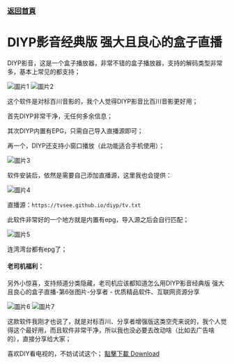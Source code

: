 ### [返回首頁](https://tvsee.github.io/diyp/)
# DIYP影音经典版 强大且良心的盒子直播

DIYP影音，这是一个盒子播放器，非常不错的盒子播放器，支持的解码类型非常多，基本上常见的都支持；

![圖片1](https://www.sharerw.com/uploads/allimg/200509/1-200509101020-50.jpg)
![圖片2](https://www.sharerw.com/uploads/allimg/200509/1-200509101020-51.jpg)

这个软件是对标百川音影的，我个人觉得DIYP影音比百川音影更好用；


首先DIYP非常干净，无任何多余信息；

其次DIYP内置有EPG，只需自己导入直播源即可；

再一个，DIYP还支持小窗口播放（此功能适合手机使用）；

![圖片3](https://www.sharerw.com/uploads/allimg/200509/1-200509101020.jpg)


软件安装后，依然是需要自己添加直播源，这里我也会提供：



![圖片4](https://www.sharerw.com/uploads/allimg/200509/1-200509101019-50.jpg)




直播源：``` https://tvsee.github.io/diyp/tv.txt ```

此软件非常好的一个地方就是内置有epg，导入源之后会自行匹配；

![圖片5](https://www.sharerw.com/uploads/allimg/200509/1-200509101019-51.jpg)


连湾湾台都有epg了；



#### 老司机福利：
另外小惊喜，支持频道分类隐藏，老司机应该都知道怎么用DIYP影音经典版 强大且良心的盒子直播-第6张图片-分享者 - 优质精品软件、互联网资源分享

![圖片6](https://www.sharerw.com/uploads/allimg/200509/1-200509101019-52.jpg)
![圖片7](https://www.sharerw.com/uploads/allimg/200509/1-200509101019-53.jpg)

这款软件我刚才也说了，就是对标百川、分享者增强版这类空壳来说的，我个人觉得这个最好用，而且软件非常干净，所以我也没必要去改动啥（比如去广告啥的），直接分享给大家；

                                        

喜欢DIY看电视的，不妨试试这个； [點擊下載 Download](http://tvsee.github.io/diyp/DIYP%E5%BD%B1%E9%9F%B3%E7%BB%8F%E5%85%B8%E7%89%88.apk)

